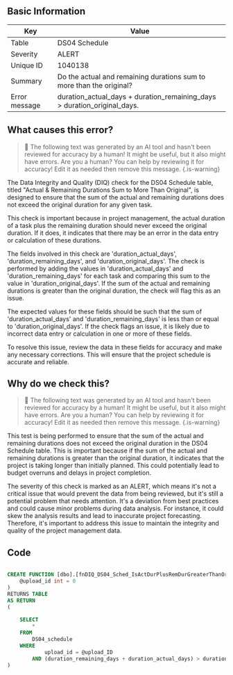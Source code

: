 ## Basic Information
| Key         | Value          |
|-------------|----------------|
| Table       | DS04 Schedule |
| Severity    | ALERT |
| Unique ID   | 1040138   |
| Summary     | Do the actual and remaining durations sum to more than the original? |
| Error message | duration_actual_days + duration_remaining_days > duration_original_days. |

## What causes this error?

> :robot: The following text was generated by an AI tool and hasn't been reviewed for accuracy by a human! It might be useful, but it also might have errors. Are you a human? You can help by reviewing it for accuracy! Edit it as needed then remove this message.
{.is-warning}

The Data Integrity and Quality (DIQ) check for the DS04 Schedule table, titled "Actual & Remaining Durations Sum to More Than Original", is designed to ensure that the sum of the actual and remaining durations does not exceed the original duration for any given task. 

This check is important because in project management, the actual duration of a task plus the remaining duration should never exceed the original duration. If it does, it indicates that there may be an error in the data entry or calculation of these durations.

The fields involved in this check are 'duration_actual_days', 'duration_remaining_days', and 'duration_original_days'. The check is performed by adding the values in 'duration_actual_days' and 'duration_remaining_days' for each task and comparing this sum to the value in 'duration_original_days'. If the sum of the actual and remaining durations is greater than the original duration, the check will flag this as an issue.

The expected values for these fields should be such that the sum of 'duration_actual_days' and 'duration_remaining_days' is less than or equal to 'duration_original_days'. If the check flags an issue, it is likely due to incorrect data entry or calculation in one or more of these fields. 

To resolve this issue, review the data in these fields for accuracy and make any necessary corrections. This will ensure that the project schedule is accurate and reliable.
## Why do we check this?

> :robot: The following text was generated by an AI tool and hasn't been reviewed for accuracy by a human! It might be useful, but it also might have errors. Are you a human? You can help by reviewing it for accuracy! Edit it as needed then remove this message.
{.is-warning}

This test is being performed to ensure that the sum of the actual and remaining durations does not exceed the original duration in the DS04 Schedule table. This is important because if the sum of the actual and remaining durations is greater than the original duration, it indicates that the project is taking longer than initially planned. This could potentially lead to budget overruns and delays in project completion. 

The severity of this check is marked as an ALERT, which means it's not a critical issue that would prevent the data from being reviewed, but it's still a potential problem that needs attention. It's a deviation from best practices and could cause minor problems during data analysis. For instance, it could skew the analysis results and lead to inaccurate project forecasting. Therefore, it's important to address this issue to maintain the integrity and quality of the project management data.
## Code

```sql

CREATE FUNCTION [dbo].[fnDIQ_DS04_Sched_IsActDurPlusRemDurGreaterThanOrigDur] (
	@upload_id int = 0
)
RETURNS TABLE
AS RETURN
(
	
	SELECT
		*
	FROM
		DS04_schedule
	WHERE
			upload_id = @upload_ID
		AND (duration_remaining_days + duration_actual_days) > duration_original_days
)
```
